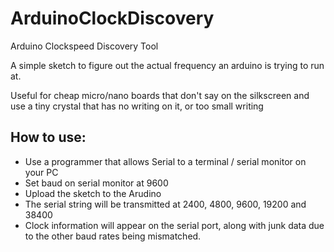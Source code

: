 # ArduinoClockDiscovery
Arduino Clockspeed Discovery Tool

A simple sketch to figure out the actual frequency an arduino is trying to run at.

Useful for cheap micro/nano boards that don't say on the silkscreen and use a tiny crystal that has no writing on it, or too small writing

## How to use:

* Use a programmer that allows Serial to a terminal / serial monitor on your PC
* Set baud on serial monitor at 9600
* Upload the sketch to the Arudino
* The serial string will be transmitted at 2400, 4800, 9600, 19200 and 38400
* Clock information will appear on the serial port, along with junk data due to the other baud rates being mismatched.

